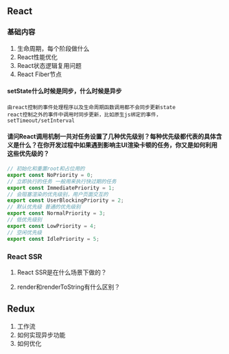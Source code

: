 

## React

### 基础内容

1. 生命周期，每个阶段做什么
2. React性能优化
3. React状态逻辑复用问题
4. React Fiber节点



#### setState什么时候是同步，什么时候是异步

```
由react控制的事件处理程序以及生命周期函数调用都不会同步更新state
react控制之外的事件中调用时同步更新，比如原生js绑定的事件，setTimeout/setInterval
```

#### 请问React调用机制一共对任务设置了几种优先级别？每种优先级都代表的具体含义是什么？在你开发过程中如果遇到影响主UI渲染卡顿的任务，你又是如何利用这些优先级的？

```javascript
// 初始化和重置root和占位用的
export const NoPriority = 0;
// 立即执行的任务 一般用来执行快过期的任务
export const ImmediatePriority = 1;
// 会阻塞渲染的优先级别，用户页面交互的
export const UserBlockingPriority = 2;
// 默认优先级 普通的优先级别
export const NormalPriority = 3;
// 低优先级别
export const LowPriority = 4;
// 空闲优先级
export const IdlePriority = 5;
```



### React SSR

1. React SSR是在什么场景下做的？

2. render和renderToString有什么区别？

## Redux

1. 工作流
2. 如何实现异步功能
3. 如何优化


